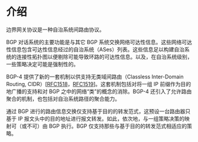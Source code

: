 # 介绍

边界网关协议是一种自治系统间路由协议。

BGP 对话系统的主要功能是与其它 BGP 系统交换网络可达性信息。这些网络可达性信息包含可达性信息经过的自治系统（ASes）列表。这些信息足以构建自治系统的连接性拓扑图以便剔除可能导致环路的可达性信息。以及，在自治系统级别，一些策略决定可能是强制性的。

BGP-4 提供了新的一套机制以供支持无类域间路由（Classless Inter-Domain Routing, CIDR）[[RFC1518](https://www.rfc-editor.org/rfc/rfc1518.html)，[RFC1519](https://www.rfc-editor.org/rfc/rfc1519.html)]。这套机制包括对将一组 IP 前缀作为目的地广播的支持和对 BGP 之中的网络“类”的概念的消除。BGP-4 还引入了允许路由聚合的机制，也包括对自治系统路径的聚合能力。

通过 BGP 进行的路由信息交换仅支持基于目的的转发范式，这预设一台路由器只基于 IP 报文头中的目的地址进行报文转发。如此，依次地，与一组策略决策的映射可（或不可）由 BGP 执行。BGP 仅支持那些与基于目的的转发范式相适应的策略。